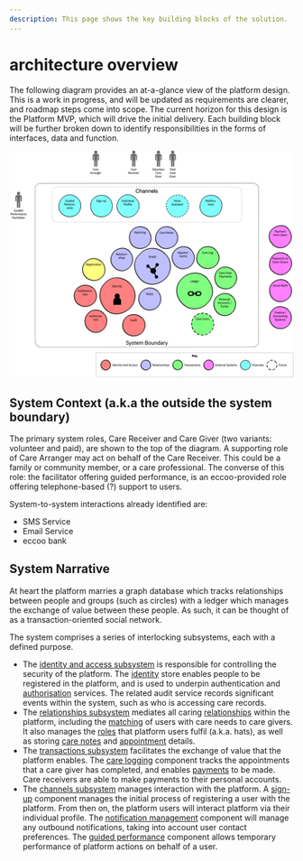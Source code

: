 ```yaml
---
description: This page shows the key building blocks of the solution.
---
```


# architecture overview

The following diagram provides an at-a-glance view of the platform design. This is a work in progress, and will be updated as requirements are clearer, and roadmap steps come into scope. The current horizon for this design is the Platform MVP, which will drive the initial delivery. Each building block will be further broken down to identify responsibilities in the forms of interfaces, data and function.

![Architecture Overview Diagram](../.gitbook/assets/eccoo-architecture-overview.png)

## System Context \(a.k.a the outside the system boundary\)

The primary system roles, Care Receiver and Care Giver \(two variants: volunteer and paid\), are shown to the top of the diagram. A supporting role of Care Arranger may act on behalf of the Care Receiver. This could be a family or community member, or a care professional. The converse of this role: the facilitator offering guided performance, is an eccoo-provided role offering telephone-based \(?\) support to users.

System-to-system interactions already identified are:

* SMS Service
* Email Service
* eccoo bank

## System Narrative

At heart the platform marries a graph database which tracks relationships between people and groups \(such as circles\) with a ledger which manages the exchange of value between these people. As such, it can be thought of as a transaction-oriented social network.

The system comprises a series of interlocking subsystems, each with a defined purpose.

* The [identity and access subsystem](component-designs/identity-and-access-subsystem/) is responsible for controlling the security of the platform. The [identity](component-designs/identity-and-access-subsystem/identity-component.md) store enables people to be registered in the platform, and is used to underpin authentication and [authorisation](component-designs/identity-and-access-subsystem/authorisation.md) services. The related audit service records significant events within the system, such as who is accessing care records.
* The [relationships subsystem](component-designs/relationships-subsystem/) mediates all caring [relationships](component-designs/relationships-subsystem/relationship-graph.md) within the platform, including the [matching](component-designs/relationships-subsystem/matching-component.md) of users with care needs to care givers. It also manages the [roles](component-designs/identity-and-access-subsystem/role-manager.md) that platform users fulfil \(a.k.a. hats\), as well as storing [care notes](component-designs/relationships-subsystem/care-notes.md) and [appointment](component-designs/relationships-subsystem/appointment-booking.md) details.
* The [transactions subsystem](component-designs/transactions-subsystem/) facilitates the exchange of value that the platform enables. The [care logging](component-designs/transactions-subsystem/care-logging.md) component tracks the appointments that a care giver has completed, and enables [payments](component-designs/transactions-subsystem/payments.md) to be made. Care receivers are able to make payments to their personal accounts.
* The [channels subsystem](component-designs/channels-subsystem/) manages interaction with the platform. A [sign-up](component-designs/channels-subsystem/sign-up.md) component manages the initial process of registering a user with the platform. From then on, the platform users will interact platform via their individual profile. The [notification management](component-designs/channels-subsystem/notification-management.md) component will manage any outbound notifications, taking into account user contact preferences. The [guided performance](component-designs/channels-subsystem/guided-performance.md) component allows temporary performance of platform actions on behalf of a user.

